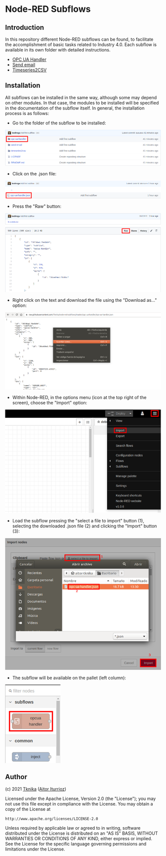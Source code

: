 # Node-RED Subflows

## Introduction

In this repository different Node-RED subflows can be found, to facilitate the accomplishment of basic tasks related to Industry 4.0.
Each subflow is available in its own folder with detailed instructions.

- [OPC UA Handler](./opc-ua-handler)
- [Send email](./send-email)
- [Timeseries2CSV](./timeseries2csv)


## Installation

All subflows can be installed in the same way, although some may depend on other modules.
In that case, the modules to be installed will be specified in the documentation of the subflow itself.
In general, the installation process is as follows:

- Go to the folder of the subflow to be installed:

![Subflow folder](./docs/subflow-folder.png "Subflow folder")

- Click on the .json file:

![Subflow JSON](./docs/subflow-json.png "Subflow JSON")

- Press the "Raw" button:

![Subflow RAW](./docs/subflow-raw.png "Subflow RAW")

- Right click on the text and download the file using the "Download as..." option:

![Subflow Save As](./docs/subflow-save-as.png "Subflow Save As")

- Within Node-RED, in the options menu (icon at the top right of the screen), choose the "Import" option:

![Subflow Import Menu](./docs/subflow-import-menu.png "Subflow Import Menu")

- Load the subflow pressing the "select a file to import" button (1), selecting the downloaded .json file (2) and clicking the "Import" button (3):

![Subflow Import](./docs/subflow-import.png "Subflow Import")

- The subflow will be available on the pallet (left column):

![Subflow Subflows](./docs/subflow-subflows.png "Subflow Subflows")


## Author

(c) 2021 [Tknika](https://tknika.eus/) ([Aitor Iturrioz](https://github.com/bodiroga))

Licensed under the Apache License, Version 2.0 (the "License");
you may not use this file except in compliance with the License.
You may obtain a copy of the License at

    http://www.apache.org/licenses/LICENSE-2.0

Unless required by applicable law or agreed to in writing, software
distributed under the License is distributed on an "AS IS" BASIS,
WITHOUT WARRANTIES OR CONDITIONS OF ANY KIND, either express or implied.
See the License for the specific language governing permissions and
limitations under the License.